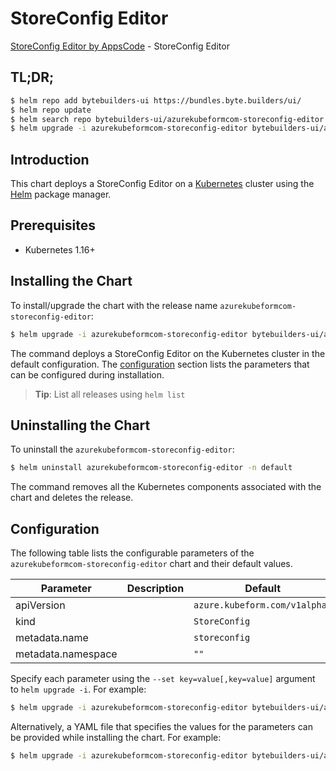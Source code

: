 # StoreConfig Editor

[StoreConfig Editor by AppsCode](https://byte.builders) - StoreConfig Editor

## TL;DR;

```bash
$ helm repo add bytebuilders-ui https://bundles.byte.builders/ui/
$ helm repo update
$ helm search repo bytebuilders-ui/azurekubeformcom-storeconfig-editor --version=v0.4.16
$ helm upgrade -i azurekubeformcom-storeconfig-editor bytebuilders-ui/azurekubeformcom-storeconfig-editor -n default --create-namespace --version=v0.4.16
```

## Introduction

This chart deploys a StoreConfig Editor on a [Kubernetes](http://kubernetes.io) cluster using the [Helm](https://helm.sh) package manager.

## Prerequisites

- Kubernetes 1.16+

## Installing the Chart

To install/upgrade the chart with the release name `azurekubeformcom-storeconfig-editor`:

```bash
$ helm upgrade -i azurekubeformcom-storeconfig-editor bytebuilders-ui/azurekubeformcom-storeconfig-editor -n default --create-namespace --version=v0.4.16
```

The command deploys a StoreConfig Editor on the Kubernetes cluster in the default configuration. The [configuration](#configuration) section lists the parameters that can be configured during installation.

> **Tip**: List all releases using `helm list`

## Uninstalling the Chart

To uninstall the `azurekubeformcom-storeconfig-editor`:

```bash
$ helm uninstall azurekubeformcom-storeconfig-editor -n default
```

The command removes all the Kubernetes components associated with the chart and deletes the release.

## Configuration

The following table lists the configurable parameters of the `azurekubeformcom-storeconfig-editor` chart and their default values.

|     Parameter      | Description |                 Default                  |
|--------------------|-------------|------------------------------------------|
| apiVersion         |             | <code>azure.kubeform.com/v1alpha1</code> |
| kind               |             | <code>StoreConfig</code>                 |
| metadata.name      |             | <code>storeconfig</code>                 |
| metadata.namespace |             | <code>""</code>                          |


Specify each parameter using the `--set key=value[,key=value]` argument to `helm upgrade -i`. For example:

```bash
$ helm upgrade -i azurekubeformcom-storeconfig-editor bytebuilders-ui/azurekubeformcom-storeconfig-editor -n default --create-namespace --version=v0.4.16 --set apiVersion=azure.kubeform.com/v1alpha1
```

Alternatively, a YAML file that specifies the values for the parameters can be provided while
installing the chart. For example:

```bash
$ helm upgrade -i azurekubeformcom-storeconfig-editor bytebuilders-ui/azurekubeformcom-storeconfig-editor -n default --create-namespace --version=v0.4.16 --values values.yaml
```
